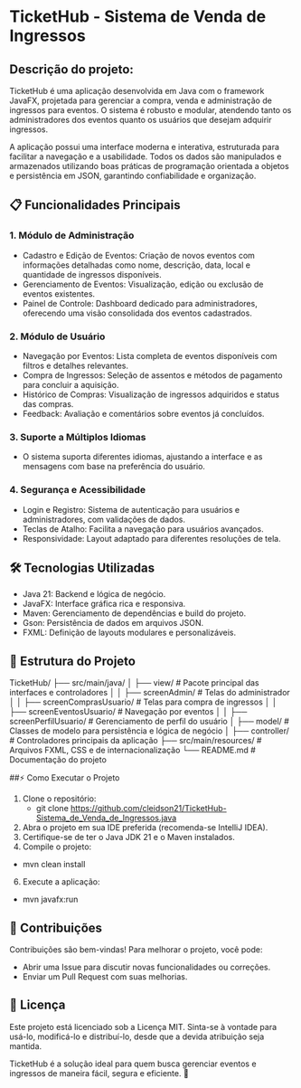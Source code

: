 # TicketHub - Sistema de Venda de Ingressos
## Descrição do projeto:
TicketHub é uma aplicação desenvolvida em Java com o framework JavaFX, projetada para gerenciar a compra, venda e administração de ingressos para eventos. O sistema é robusto e modular, atendendo tanto os administradores dos eventos quanto os usuários que desejam adquirir ingressos.

A aplicação possui uma interface moderna e interativa, estruturada para facilitar a navegação e a usabilidade. Todos os dados são manipulados e armazenados utilizando boas práticas de programação orientada a objetos e persistência em JSON, garantindo confiabilidade e organização.

## 📋 Funcionalidades Principais

### 1. Módulo de Administração
- Cadastro e Edição de Eventos: Criação de novos eventos com informações detalhadas como nome, descrição, data, local e quantidade de ingressos disponíveis.
- Gerenciamento de Eventos: Visualização, edição ou exclusão de eventos existentes.
- Painel de Controle: Dashboard dedicado para administradores, oferecendo uma visão consolidada dos eventos cadastrados.

### 2. Módulo de Usuário
- Navegação por Eventos: Lista completa de eventos disponíveis com filtros e detalhes relevantes.
- Compra de Ingressos: Seleção de assentos e métodos de pagamento para concluir a aquisição.
- Histórico de Compras: Visualização de ingressos adquiridos e status das compras.
- Feedback: Avaliação e comentários sobre eventos já concluídos.

### 3. Suporte a Múltiplos Idiomas
- O sistema suporta diferentes idiomas, ajustando a interface e as mensagens com base na preferência do usuário.

### 4. Segurança e Acessibilidade
- Login e Registro: Sistema de autenticação para usuários e administradores, com validações de dados.
- Teclas de Atalho: Facilita a navegação para usuários avançados.
- Responsividade: Layout adaptado para diferentes resoluções de tela.

## 🛠️ Tecnologias Utilizadas
- Java 21: Backend e lógica de negócio.
- JavaFX: Interface gráfica rica e responsiva.
- Maven: Gerenciamento de dependências e build do projeto.
- Gson: Persistência de dados em arquivos JSON.
- FXML: Definição de layouts modulares e personalizáveis.

## 📁 Estrutura do Projeto
TicketHub/
├── src/main/java/
│   ├── view/          # Pacote principal das interfaces e controladores
│   │   ├── screenAdmin/            # Telas do administrador
│   │   ├── screenComprasUsuario/   # Telas para compra de ingressos
│   │   ├── screenEventosUsuario/   # Navegação por eventos
│   │   ├── screenPerfilUsuario/    # Gerenciamento de perfil do usuário
│   ├── model/         # Classes de modelo para persistência e lógica de negócio
│   ├── controller/    # Controladores principais da aplicação
├── src/main/resources/ # Arquivos FXML, CSS e de internacionalização
└── README.md          # Documentação do projeto

##⚡ Como Executar o Projeto
1. Clone o repositório:
   - git clone https://github.com/cleidson21/TicketHub-Sistema_de_Venda_de_Ingressos.java
3. Abra o projeto em sua IDE preferida (recomenda-se IntelliJ IDEA).
4. Certifique-se de ter o Java JDK 21 e o Maven instalados.
5. Compile o projeto:
  - mvn clean install
6. Execute a aplicação:
  - mvn javafx:run

## 🤝 Contribuições
Contribuições são bem-vindas! Para melhorar o projeto, você pode:
- Abrir uma Issue para discutir novas funcionalidades ou correções.
- Enviar um Pull Request com suas melhorias.

## 📜 Licença
Este projeto está licenciado sob a Licença MIT. Sinta-se à vontade para usá-lo, modificá-lo e distribuí-lo, desde que a devida atribuição seja mantida.

TicketHub é a solução ideal para quem busca gerenciar eventos e ingressos de maneira fácil, segura e eficiente. 🎉


